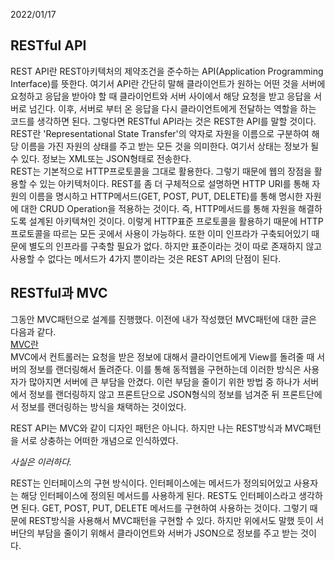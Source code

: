 2022/01/17

## RESTful API
REST API란 REST아키텍처의 제약조건을 준수하는 API(Application Programming Interface)를 뜻한다. 여기서 API란 간단히 말해 
클라이언트가 원하는 어떤 것을 서버에 요청하고 응답을 받아야 할 때 클라이언트와 서버 사이에서 해당 요청을 받고 응답을 서버로 
넘긴다. 이후, 서버로 부터 온 응답을 다시 클라이언트에게 전달하는 역할을 하는 코드를 생각하면 된다. 그렇다면 RESTful API라는 것은 
REST한 API를 말할 것이다. REST란 'Representational State Transfer'의 약자로 자원을 이름으로 구분하여 해당 이름을 가진 자원의 
상태를 주고 받는 모든 것을 의미한다. 여기서 상태는 정보가 될 수 있다. 정보는 XML또는 JSON형태로 전송한다.  
REST는 기본적으로 HTTP프로토콜을 그대로 활용한다. 그렇기 때문에 웹의 장점을 활용할 수 있는 아키텍처이다. REST를 좀 더 
구체적으로 설명하면 HTTP URI를 통해 자원의 이름을 명시하고 HTTP메서드(GET, POST, PUT, DELETE)를 통해 명시한 자원에 대한 
CRUD Operation을 적용하는 것이다. 즉, HTTP메서드를 통해 자원을 해결하도록 설계된 아키텍쳐인 것이다. 이렇게 HTTP표준 프로토콜을 
활용하기 때문에 HTTP 프로토콜을 따르는 모든 곳에서 사용이 가능하다. 또한 이미 인프라가 구축되어있기 때문에 별도의 인프라를 
구축할 필요가 없다. 하지만 표준이라는 것이 따로 존재하지 않고 사용할 수 없다는 메서드가 4가지 뿐이라는 것은 REST API의 단점이 된다.

## RESTful과 MVC
그동안 MVC패턴으로 설계를 진행했다. 이전에 내가 작성했던 MVC패턴에 대한 글은 다음과 같다.  
[MVC란](https://github.com/KimHaKyeon95/Study/blob/ab00cbcb72e47fe4e033c400a70d2ac369f281e2/Spring/MVC%20%ED%8C%A8%ED%84%B4.md)  
MVC에서 컨트롤러는 요청을 받은 정보에 대해서 클라이언트에게 View를 돌려줄 때 서버의 정보를 랜더링해서 돌려준다. 이를 통해 동적웹을 구현하는데 이러한 방식은 사용자가 많아지면 서버에 큰 부담을 안겼다. 이런 부담을 줄이기 위한 방법 중 하나가 서버에서 정보를 랜더링하지 않고 프론트단으로 JSON형식의 정보를 넘겨준 뒤 프론트단에서 정보를 랜더링하는 방식을 채택하는 것이었다.  

REST API는 MVC와 같이 디자인 패턴은 아니다. 하지만 나는 REST방식과 MVC패턴을 서로 상충하는 어떠한 개념으로 인식하였다.  

*사실은 이러하다.*  

REST는 인터페이스의 구현 방식이다. 인터페이스에는 메서드가 정의되어있고 사용자는 해당 인터페이스에 정의된 메서드를 사용하게 된다. REST도 인터페이스라고 생각하면 된다. GET, POST, PUT, DELETE 메서드를 구현하여 사용하는 것이다. 그렇기 때문에 REST방식을 사용해서 MVC패턴을 구현할 수 있다. 하지만 위에서도 말했 듯이 서버단의 부담을 줄이기 위해서 클라이언트와 서버가 JSON으로 정보를 주고 받는 것이다.
